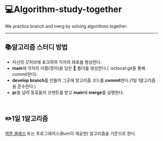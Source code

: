 # 💻Algorithm-study-together
<p>We practice branch and merg by solving algorithms together.</p>

---


## 📚알고리즘 스터디 방법

<ul>
   <li>자신의 깃허브에 포크하여 각자의 레포를 형성한다.</li>
   <li><strong>main</strong>에 각자의 이름(영어)을 담은 💾 폴더를 생성한다.( :octocat:git을 통해 commit한다).</li>
   <li><strong>develop branch</strong>를 만들어 그곳에 알고리즘 코드를 <strong>commit</strong>한다.(1일 1알고리즘을 준수한다.)</li>
   <li><strong>pr</strong>을 날려 동료들의 코멘트를 받고 <strong>main</strong>에 <strong>merge</strong>를 실행한다.</li>   
</ul>

<br>

  
##  ✏️1일 1알고리즘

<p><a href="https://solved.ac/class">백준 클래스</a> 또는 프로그래머스(Bum이 제공한) 알고리즘을 기준으로 한다.</p> 

